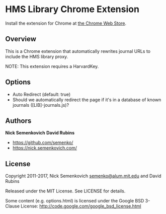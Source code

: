 # HMS Library Chrome Extension

Install the extension for Chrome at [the Chrome Web Store](https://chrome.google.com/webstore/detail/auto-library-proxy-access/bdniimphleccnkgjachlpokfeljghpgm).

## Overview

This is a Chrome extension that automatically rewrites journal URLs to include
the HMS library proxy.

NOTE: This extension requires a HarvardKey.

## Options

 * Auto Redirect (default: true)
  * Should we automatically redirect the page if it's in a database of known journals ([LIB]-journals.js)?

## Authors
**Nick Semenkovich**
**David Rubins**

+ https://github.com/semenko/
+ https://nick.semenkovich.com/

## License
Copyright 2011-2017, Nick Semenkovich <semenko@alum.mit.edu> and David Rubins

Released under the MIT License. See LICENSE for details.

Some content (e.g. options.html) is licensed under the Google BSD 3-Clause License:
http://code.google.com/google_bsd_license.html
